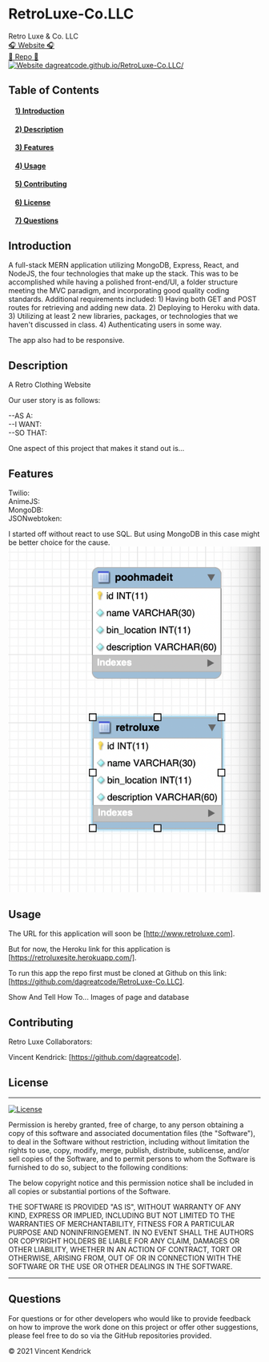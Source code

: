 # RetroLuxe-Co.LLC

Retro Luxe &amp; Co. LLC
</br>
[🎧 Website 🎧](https://retroluxesite.herokuapp.com/)
</br>
[🔭 Repo 🔭](https://github.com/dagreatcode/RetroLuxe-Co.LLC)
</br>
[![Website dagreatcode.github.io/RetroLuxe-Co.LLC/](https://img.shields.io/website-up-down-green-red/https/retroluxesite.herokuapp.com.svg)](https://retroluxesite.herokuapp.com/)
</br>

## Table of Contents

#### &nbsp;&nbsp;&nbsp;&nbsp;[1)&nbsp;Introduction](#introduction)

#### &nbsp;&nbsp;&nbsp;&nbsp;[2)&nbsp;Description](#description)

#### &nbsp;&nbsp;&nbsp;&nbsp;[3)&nbsp;Features](#features)

#### &nbsp;&nbsp;&nbsp;&nbsp;[4)&nbsp;Usage](#usage)

#### &nbsp;&nbsp;&nbsp;&nbsp;[5)&nbsp;Contributing](#contributing)

#### &nbsp;&nbsp;&nbsp;&nbsp;[6)&nbsp;License](#license)

#### &nbsp;&nbsp;&nbsp;&nbsp;[7)&nbsp;Questions](#questions)

## Introduction

A full-stack MERN application utilizing MongoDB, Express, React, and NodeJS, the four technologies that make up the stack. This was to be accomplished while having a polished front-end/UI, a folder structure meeting the MVC paradigm, and incorporating good quality coding standards. Additional requirements included: 1) Having both GET and POST routes for retrieving and adding new data. 2) Deploying to Heroku with data. 3) Utilizing at least 2 new libraries, packages, or technologies that we haven't discussed in class. 4) Authenticating users in some way.

The app also had to be responsive.

## Description

A Retro Clothing Website

Our user story is as follows:

--AS A:
</br>
--I WANT:
</br>
--SO THAT:

One aspect of this project that makes it stand out is...

## Features

Twilio:
</br>
AnimeJS:
</br>
MongoDB:
</br>
JSONwebtoken:

I started off without react to use SQL. But using MongoDB in this case might be  better choice for the cause.
![Database Schemas](./client/src/img/siteimg/erdiagram.png)

## Usage

The URL for this application will soon be [http://www.retroluxe.com].

But for now, the Heroku link for this application is [https://retroluxesite.herokuapp.com/].

To run this app the repo first must be cloned at Github on this link: [https://github.com/dagreatcode/RetroLuxe-Co.LLC].

Show And Tell How To... Images of page and database

## Contributing

Retro Luxe Collaborators:

Vincent Kendrick: [https://github.com/dagreatcode].

## License

---

[![License](https://img.shields.io/badge/license-MIT-green)](https://github.com/dagreatcode/RetroLuxe-Co.LLC/blob/main/LICENSE)

Permission is hereby granted, free of charge, to any person obtaining a copy
of this software and associated documentation files (the "Software"), to deal
in the Software without restriction, including without limitation the rights
to use, copy, modify, merge, publish, distribute, sublicense, and/or sell
copies of the Software, and to permit persons to whom the Software is
furnished to do so, subject to the following conditions:

The below copyright notice and this permission notice shall be included in all
copies or substantial portions of the Software.

THE SOFTWARE IS PROVIDED "AS IS", WITHOUT WARRANTY OF ANY KIND, EXPRESS OR
IMPLIED, INCLUDING BUT NOT LIMITED TO THE WARRANTIES OF MERCHANTABILITY,
FITNESS FOR A PARTICULAR PURPOSE AND NONINFRINGEMENT. IN NO EVENT SHALL THE
AUTHORS OR COPYRIGHT HOLDERS BE LIABLE FOR ANY CLAIM, DAMAGES OR OTHER
LIABILITY, WHETHER IN AN ACTION OF CONTRACT, TORT OR OTHERWISE, ARISING FROM,
OUT OF OR IN CONNECTION WITH THE SOFTWARE OR THE USE OR OTHER DEALINGS IN THE
SOFTWARE.

---

## Questions

For questions or for other developers who would like to provide feedback on how to improve the work done on this project or offer other suggestions, please feel free to do so via the GitHub repositories provided.

&copy; 2021 Vincent Kendrick

